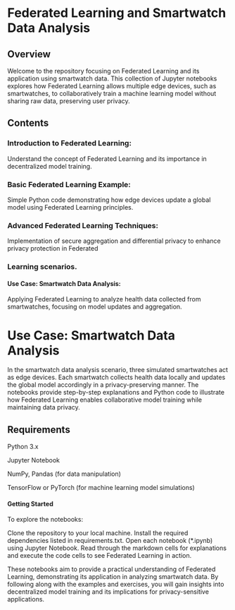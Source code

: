 # Federated Learning and Smartwatch Data Analysis

## Overview

Welcome to the repository focusing on Federated Learning and its application using smartwatch data. This collection of Jupyter notebooks explores how Federated Learning allows multiple edge devices, such as smartwatches, to collaboratively train a machine learning model without sharing raw data, preserving user privacy.

## Contents

### Introduction to Federated Learning:
  Understand the concept of Federated Learning and its importance in decentralized model training.

### Basic Federated Learning Example:
  Simple Python code demonstrating how edge devices update a global model using Federated Learning principles.

### Advanced Federated Learning Techniques:
  Implementation of secure aggregation and differential privacy to enhance privacy protection in Federated 
  
### Learning scenarios.
#### Use Case: Smartwatch Data Analysis:
  Applying Federated Learning to analyze health data collected from smartwatches, focusing on model updates and aggregation.


# Use Case: Smartwatch Data Analysis

In the smartwatch data analysis scenario, three simulated smartwatches act as edge devices. Each smartwatch collects health data locally and updates the global model accordingly in a privacy-preserving manner. The notebooks provide step-by-step explanations and Python code to illustrate how Federated Learning enables collaborative model training while maintaining data privacy.

## Requirements

Python 3.x

Jupyter Notebook

NumPy, Pandas (for data manipulation)

TensorFlow or PyTorch (for machine learning model simulations)


#### Getting Started

To explore the notebooks:

Clone the repository to your local machine.
Install the required dependencies listed in requirements.txt.
Open each notebook (*.ipynb) using Jupyter Notebook.
Read through the markdown cells for explanations and execute the code cells to see Federated Learning in action.


These notebooks aim to provide a practical understanding of Federated Learning, demonstrating its application in analyzing smartwatch data. By following along with the examples and exercises, you will gain insights into decentralized model training and its implications for privacy-sensitive applications.
